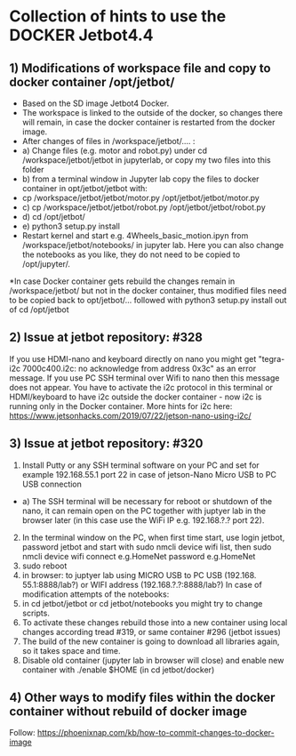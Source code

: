 # Collection of hints to use the DOCKER Jetbot4.4
## 1) Modifications of workspace file and copy to docker container /opt/jetbot/
 * Based on the SD image Jetbot4 Docker. 
 * The workspace is linked to the outside of the docker, so changes there will remain, in case the docker container is restarted from the docker image.
 * After changes of files in /workspace/jetbot/.... :
 * a) Change files (e.g. motor and robot.py) under cd /workspace/jetbot/jetbot in jupyterlab, or copy my two files into this folder
 * b) from a terminal window in Jupyter lab copy the files to docker container in opt/jetbot/jetbot with:
 * cp /workspace/jetbot/jetbot/motor.py /opt/jetbot/jetbot/motor.py
 * c) cp /workspace/jetbot/jetbot/robot.py /opt/jetbot/jetbot/robot.py
 * d) cd /opt/jetbot/
 * e) python3 setup.py install
 * Restart kernel and start e.g. 4Wheels_basic_motion.ipyn from /workspace/jetbot/notebooks/ in jupyter lab. Here you can also change the notebooks as you like, they do not need   to be copied to /opt/jupyter/.

  *In case Docker container gets rebuild the changes remain in /workspace/jetbot/ but not in the docker container, thus modified files need to be copied back to opt/jetbot/...   followed with python3 setup.py install out of cd /opt/jetbot



## 2) Issue at jetbot repository: #328
  If you use HDMI-nano and keyboard directly on nano you might get "tegra-i2c 7000c400.i2c: no acknowledge from address 0x3c" as an error message.
  If you use PC SSH terminal over Wifi to nano then this message does not appear.
  You have to activate the i2c protocol in this terminal or HDMI/keyboard to have i2c outside the docker container - now i2c is running only in       the Docker container. More hints for i2c here: https://www.jetsonhacks.com/2019/07/22/jetson-nano-using-i2c/
  
## 3) Issue at jetbot repository: #320
1.	Install Putty or any SSH terminal software on your PC and set for example 192.168.55.1 port 22 in case of jetson-Nano Micro USB to PC USB connection
  * a) The SSH terminal will be necessary for reboot or shutdown of the nano, it can remain open on the PC together with juptyer lab in the browser later (in this case use the WiFi IP e.g. 192.168.?.? port 22).
2.	In the terminal window on the PC, when first time start, use login jetbot, password jetbot and start with sudo nmcli device wifi list, then sudo nmcli device wifi connect e.g.HomeNet password e.g.HomeNet
3.	sudo reboot
4.	in browser: to juptyer lab using MICRO USB to PC USB (192.168. 55.1:8888/lab?) or WIFI address (192.168.?.?:8888/lab?)
In case of modification attempts of the notebooks:
5.	in cd jetbot/jetbot or cd jetbot/notebooks you might try to change scripts.
6.	To activate these changes rebuild those into a new container using local changes according tread #319, or same container #296 (jetbot issues)
7.	The build of the new container is going to download all libraries again, so it takes space and time.
8.	Disable old container (jupyter lab in browser will close) and enable new container with ./enable $HOME (in cd jetbot/docker)

## 4) Other ways to modify files within the docker container without rebuild of docker image
Follow: https://phoenixnap.com/kb/how-to-commit-changes-to-docker-image


